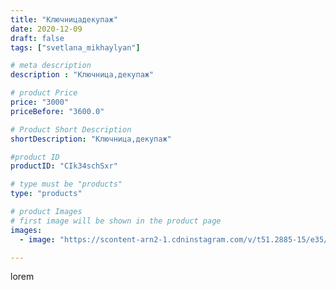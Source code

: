 ```yaml
---
title: "Ключницадекупаж"
date: 2020-12-09
draft: false
tags: ["svetlana_mikhaylyan"]

# meta description
description : "Ключница,декупаж"

# product Price
price: "3000"
priceBefore: "3600.0"

# Product Short Description
shortDescription: "Ключница,декупаж"

#product ID
productID: "CIk34schSxr"

# type must be "products"
type: "products"

# product Images
# first image will be shown in the product page
images:
  - image: "https://scontent-arn2-1.cdninstagram.com/v/t51.2885-15/e35/129800040_162070232312965_6416602801430767545_n.jpg?se=7&tp=1&_nc_ht=scontent-arn2-1.cdninstagram.com&_nc_cat=101&_nc_ohc=uakKcm3_0BMAX-qVDLd&oh=5f5cde483a9bbd5122f5b073feb458e9&oe=6074F8F6&ig_cache_key=MjQ2MDMzNzA4NTAyMzA3MTMzOQ%3D%3D.2"

---
```

lorem
